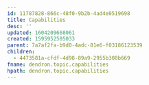 ```yaml
---
id: 11787828-866c-48f0-9b2b-4ad4e0519698
title: Capabilities
desc: ''
updated: 1604209668061
created: 1595952505033
parent: 7a7af2fa-b9d0-4adc-81e6-f03186123539
children:
  - 4473581a-cfdf-4d98-89a9-2955b308b669
fname: dendron.topic.capabilities
hpath: dendron.topic.capabilities
---
```



